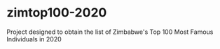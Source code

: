 # zimtop100-2020
Project designed to obtain the list of Zimbabwe's Top 100 Most Famous Individuals in 2020
